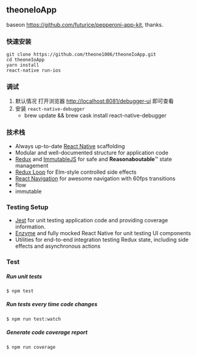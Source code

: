 ## theoneIoApp

baseon <https://github.com/futurice/pepperoni-app-kit>, thanks.

### 快速安装

```
git clone https://github.com/theone1006/theoneIoApp.git
cd theoneIoApp
yarn install
react-native run-ios
```

### 调试

1. 默认情况 打开浏览器 <http://localhost:8081/debugger-ui> 即可查看
2. 安装 `react-native-debugger`
    * brew update && brew cask install react-native-debugger

### 技术栈

* Always up-to-date [React Native](https://facebook.github.io/react-native/) scaffolding
* Modular and well-documented structure for application code
* [Redux](http://redux.js.org/) and [ImmutableJS](https://facebook.github.io/immutable-js/) for safe and **Reasonaboutable**:tm: state management
* [Redux Loop](https://github.com/raisemarketplace/redux-loop) for Elm-style controlled side effects
* [React Navigation](https://reactnavigation.org/) for awesome navigation with 60fps transitions
* flow
* immutable


### Testing Setup

* [Jest](https://facebook.github.io/jest/) for unit testing application code and providing coverage information.
* [Enzyme](https://github.com/airbnb/enzyme) and fully mocked React Native for unit testing UI components
* Utilities for end-to-end integration testing Redux state, including side effects and asynchronous actions


### Test

##### Run unit tests
```
$ npm test
```

##### Run tests every time code changes
```
$ npm run test:watch
```

##### Generate code coverage report
```
$ npm run coverage
```
